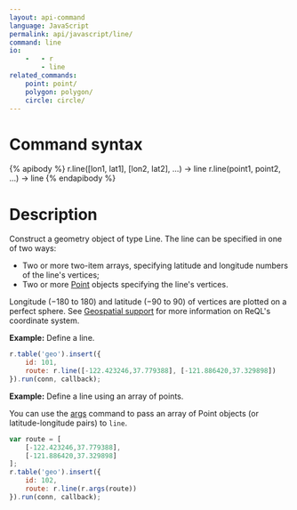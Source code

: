 ```yaml
---
layout: api-command
language: JavaScript
permalink: api/javascript/line/
command: line
io:
    -   - r
        - line
related_commands:
    point: point/
    polygon: polygon/
    circle: circle/
---
```

# Command syntax #

{% apibody %}
r.line([lon1, lat1], [lon2, lat2], ...) &rarr; line
r.line(point1, point2, ...) &rarr; line
{% endapibody %}

# Description #

Construct a geometry object of type Line. The line can be specified in one of two ways:

* Two or more two-item arrays, specifying latitude and longitude numbers of the line's vertices;
* Two or more [Point](/api/javascript/point) objects specifying the line's vertices.

<!-- break -->

Longitude (&minus;180 to 180) and latitude (&minus;90 to 90) of vertices are plotted on a perfect sphere. See [Geospatial support](/docs/geo-support/) for more information on ReQL's coordinate system.

__Example:__ Define a line.

```javascript
r.table('geo').insert({
    id: 101,
    route: r.line([-122.423246,37.779388], [-121.886420,37.329898])
}).run(conn, callback);
```

__Example:__ Define a line using an array of points.

You can use the [args](/api/javascript/args) command to pass an array of Point objects (or latitude-longitude pairs) to `line`.

```javascript
var route = [
    [-122.423246,37.779388],
    [-121.886420,37.329898]
];
r.table('geo').insert({
    id: 102,
    route: r.line(r.args(route))
}).run(conn, callback);
```
